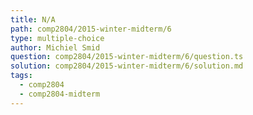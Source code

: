 ```yaml
---
title: N/A
path: comp2804/2015-winter-midterm/6
type: multiple-choice
author: Michiel Smid
question: comp2804/2015-winter-midterm/6/question.ts
solution: comp2804/2015-winter-midterm/6/solution.md
tags:
  - comp2804
  - comp2804-midterm
---
```

